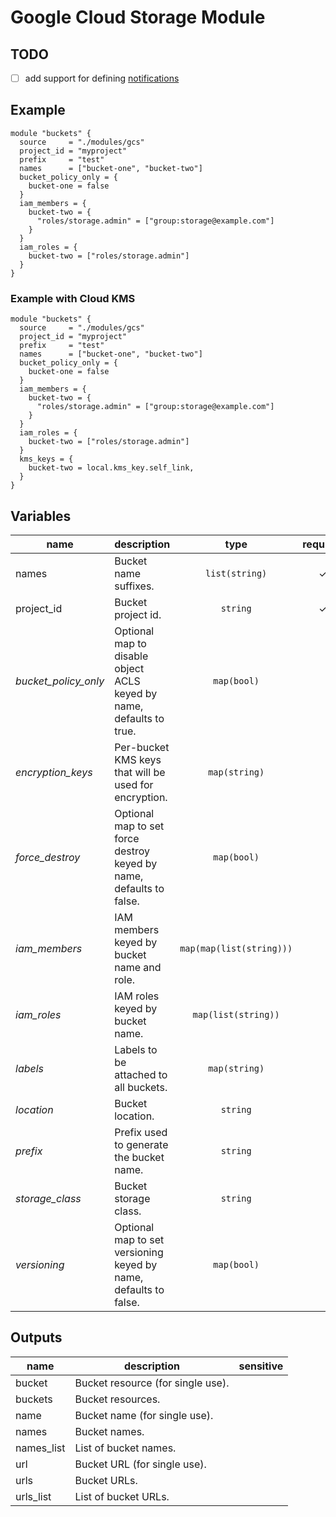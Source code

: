 # Google Cloud Storage Module

## TODO

- [ ] add support for defining [notifications](https://www.terraform.io/docs/providers/google/r/storage_notification.html)

## Example

```hcl
module "buckets" {
  source     = "./modules/gcs"
  project_id = "myproject"
  prefix     = "test"
  names      = ["bucket-one", "bucket-two"]
  bucket_policy_only = {
    bucket-one = false
  }
  iam_members = {
    bucket-two = {
      "roles/storage.admin" = ["group:storage@example.com"]
    }
  }
  iam_roles = {
    bucket-two = ["roles/storage.admin"]
  }
}
```

### Example with Cloud KMS

```hcl
module "buckets" {
  source     = "./modules/gcs"
  project_id = "myproject"
  prefix     = "test"
  names      = ["bucket-one", "bucket-two"]
  bucket_policy_only = {
    bucket-one = false
  }
  iam_members = {
    bucket-two = {
      "roles/storage.admin" = ["group:storage@example.com"]
    }
  }
  iam_roles = {
    bucket-two = ["roles/storage.admin"]
  }
  kms_keys = {
    bucket-two = local.kms_key.self_link,
  }
}
```

<!-- BEGIN TFDOC -->
## Variables

| name | description | type | required | default |
|---|---|:---: |:---:|:---:|
| names | Bucket name suffixes. | <code title="list&#40;string&#41;">list(string)</code> | ✓ |  |
| project_id | Bucket project id. | <code title="">string</code> | ✓ |  |
| *bucket_policy_only* | Optional map to disable object ACLS keyed by name, defaults to true. | <code title="map&#40;bool&#41;">map(bool)</code> |  | <code title="">{}</code> |
| *encryption_keys* | Per-bucket KMS keys that will be used for encryption. | <code title="map&#40;string&#41;">map(string)</code> |  | <code title="">{}</code> |
| *force_destroy* | Optional map to set force destroy keyed by name, defaults to false. | <code title="map&#40;bool&#41;">map(bool)</code> |  | <code title="">{}</code> |
| *iam_members* | IAM members keyed by bucket name and role. | <code title="map&#40;map&#40;list&#40;string&#41;&#41;&#41;">map(map(list(string)))</code> |  | <code title="">{}</code> |
| *iam_roles* | IAM roles keyed by bucket name. | <code title="map&#40;list&#40;string&#41;&#41;">map(list(string))</code> |  | <code title="">{}</code> |
| *labels* | Labels to be attached to all buckets. | <code title="map&#40;string&#41;">map(string)</code> |  | <code title="">{}</code> |
| *location* | Bucket location. | <code title="">string</code> |  | <code title="">EU</code> |
| *prefix* | Prefix used to generate the bucket name. | <code title="">string</code> |  | <code title="">null</code> |
| *storage_class* | Bucket storage class. | <code title="">string</code> |  | <code title="">MULTI_REGIONAL</code> |
| *versioning* | Optional map to set versioning keyed by name, defaults to false. | <code title="map&#40;bool&#41;">map(bool)</code> |  | <code title="">{}</code> |

## Outputs

| name | description | sensitive |
|---|---|:---:|
| bucket | Bucket resource (for single use). |  |
| buckets | Bucket resources. |  |
| name | Bucket name (for single use). |  |
| names | Bucket names. |  |
| names_list | List of bucket names. |  |
| url | Bucket URL (for single use). |  |
| urls | Bucket URLs. |  |
| urls_list | List of bucket URLs. |  |
<!-- END TFDOC -->
